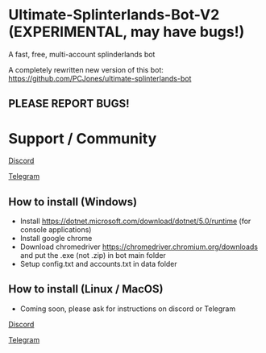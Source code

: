 # Ultimate-Splinterlands-Bot-V2 (EXPERIMENTAL, may have bugs!)
A fast, free, multi-account splinderlands bot

A completely rewritten new version of this bot: https://github.com/PCJones/ultimate-splinterlands-bot

## PLEASE REPORT BUGS!

# Support / Community

[Discord](https://discord.gg/hwSr7KNGs9)

[Telegram](https://t.me/ultimatesplinterlandsbot) 

## How to install (Windows)
- Install https://dotnet.microsoft.com/download/dotnet/5.0/runtime (for console applications)
- Install google chrome
- Download chromedriver https://chromedriver.chromium.org/downloads and put the .exe (not .zip) in bot main folder
- Setup config.txt and accounts.txt in data folder

## How to install (Linux / MacOS)
- Coming soon, please ask for instructions on discord or Telegram

[Discord](https://discord.gg/hwSr7KNGs9)

[Telegram](https://t.me/ultimatesplinterlandsbot) 
